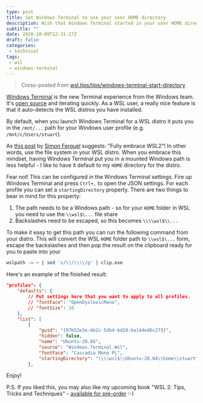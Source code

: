```yaml
---
type: post
title: Set Windows Terminal to use your user HOME directory
description: Wish that Windows Terminal started in your user HOME directory for WSL profiles?
subtitle: ""
date: 2020-10-09T12:31:17Z
draft: false
categories:
 - technical
tags:
 - wsl
 - windows-terminal
---
```


> Cross-posted from [wsl.tips/tips/windows-terminal-start-directory](https://wsl.tips/tips/windows-terminal-start-directory)

[Windows Terminal](https://aka.ms/terminal) is the new Terminal experience from the Windows team. It's [open source](https://github.com/microsoft/terminal) and iterating quickly. As a WSL user, a really nice feature is that it auto-detects the WSL distros you have installed.

By default, when you launch Windows Terminal for a WSL distro it puts you in the `/mnt/...` path for your Windows user profile (e.g. `/mnt/c/Users/stuart`). 

As [this post](https://www.docker.com/blog/docker-desktop-wsl-2-best-practices/) by [Simon Ferquel](https://twitter.com/sferquel) suggests: "Fully embrace WSL2"! In other words, use the file system in your WSL distro. When you embrace this mindset, having Windows Terminal put you in a mounted Windows path is less helpful - I like to have it default to my `HOME` directory for the distro.

Fear not! This can be configured in the Windows Terminal settings. Fire up Windows Terminal and press `Ctrl+,` to open the JSON settings. For each profile you can set a `startingDirectory` property. There are two things to bear in mind for this property:

1. The path needs to be a Windows path - so for your `HOME` folder in WSL you need to use the `\\wsl$\...` file share
1. Backslashes need to be escaped, so this becomes `\\\\wsl$\\...`

To make it easy to get this path you can run the following command from your distro. This will convert the WSL `HOME` folder path to `\\wsl$\...` form, escape the backslashes and then pop the result on the clipboard ready for you to paste into your 


```bash
wslpath -w ~ | sed 's/\\/\\\\/g' | clip.exe
```


Here's an example of the finished result:

```json
"profiles": {
    "defaults": {
        // Put settings here that you want to apply to all profiles.
        // "fontFace": "OpenDyslexicMono",
        // "fontSize": 16
    },
    "list": [
        {
            "guid": "{07b52e3e-de2c-5db4-bd2d-ba144ed6c273}",
            "hidden": false,
            "name": "Ubuntu-20.04",
            "source": "Windows.Terminal.Wsl",
            "fontFace": "Cascadia Mono PL",
            "startingDirectory": "\\\\wsl$\\Ubuntu-20.04\\home\\stuart"
        },

```


Enjoy!

P.S. If you liked this, you may also like my upcoming book "WSL 2: Tips, Tricks and Techniques" - [available for pre-order](https://wsl.tips/pre-order) :-)